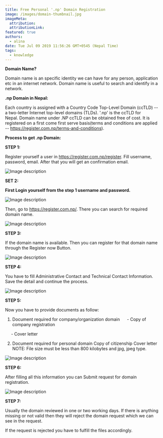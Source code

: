 ```yaml
---
title: Free Personal '.np' Domain Registration
image: /images/domain-thumbnail.jpg
imageMeta:
  attribution:
  attributionLink:
featured: true
authors: 
  - alina
date: Tue Jul 09 2019 11:56:26 GMT+0545 (Nepal Time)
tags:
  - knowledge
---
```


**Domain Name?**

Domain name is an specific identity we can have for any person, application etc in an internet network. Domain name is useful to search and identify in a network.



**.np Domain in Nepal:**

Each country is assigned with a Country Code Top-Level Domain (ccTLD) --a two-letter Internet top-level domains (TLDs). '.np' is the ccTLD for Nepal. Domain name under .NP ccTLD can be obtained free of cost. It is registered on a first come first serve basis(terms and conditions are applied -- https://register.com.np/terms-and-conditions).



**Process to get .np Domain:**



**STEP 1:**

Register yourself a user in https://register.com.np/register. Fill username, password, email. After that you will get an confirmation email.

![Image description](/images/domain-regis/create-user.jpg)


**SET 2:**

**First Login yourself from the step 1 username and password.** 

![Image description](/images/domain-regis/login.jpg)


Then, go to https://register.com.np/. There you can search for required domain name.

![Image description](/images/domain-regis/domain_search.jpg)

**STEP 3:**

If the domain name is available. Then you can register for that domain name through the Register now Button.

![Image description](/images/domain-regis/searched.jpg)


**STEP 4:**

You have to fill Administrative Contact and Technical Contact Information. Save the detail and continue the process.

![Image description](/images/domain-regis/contact.jpg)


**STEP 5:**

Now you have to provide documents as follow:

1. Document required for company/organization domain
     - Copy of company registration

     - Cover letter

2. Document required for personal domain
Copy of citizenship
Cover letter
NOTE: File size must be less than 800 kilobytes and jpg, jpeg type.

![Image description](/images/domain-regis/files-req.jpg)


**STEP 6:**

After filling all this information you can Submit request for domain registration.

![Image description](/images/domain-regis/register-domain.jpg)


**STEP 7:**

Usually the domain reviewed in one or two working days. If there is anything missing or not valid then they will reject the domain request which we can see in the request.

If the request is rejected you have to fulfill the files accordingly.
